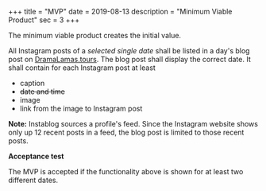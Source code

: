 +++
title = "MVP"
date = 2019-08-13
description = "Minimum Viable Product"
sec = 3
+++

The minimum viable product creates the initial value.

All Instagram posts of a *selected single date* shall be listed in a day's blog post on [DramaLamas.tours](//DramaLamas.tours). The blog post shall display the correct date. It shall contain for each Instagram post at least

* caption
* <s>date and time</s>
* image
* link from the image to Instagram post

**Note:** Instablog sources a profile's feed. Since the Instagram website shows only up 12 recent posts in a feed, the blog post is limited to those recent posts.

**Acceptance test**

The MVP is accepted if the functionality above is shown for at least two different dates.
